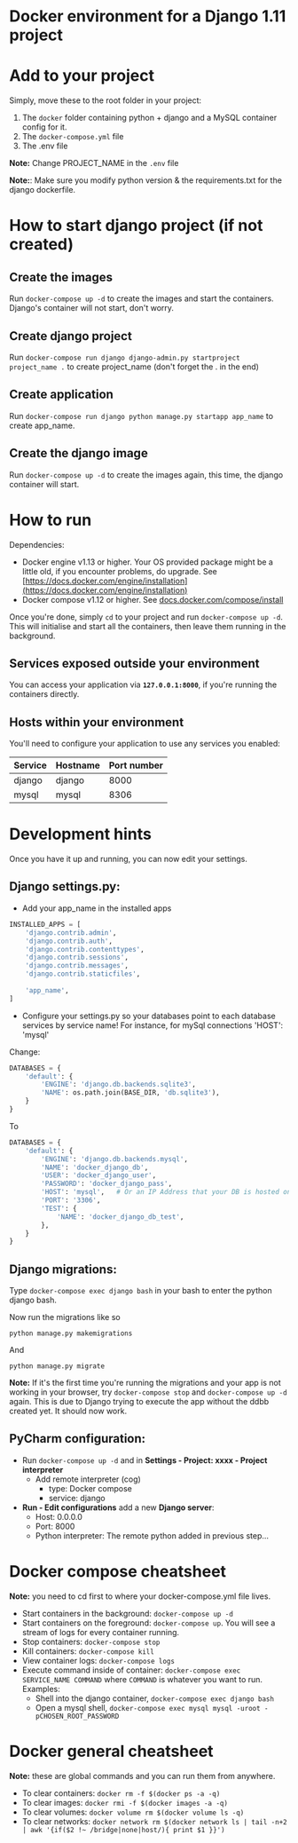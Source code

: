 Docker environment for a Django 1.11 project
===========================================

# Add to your project

Simply, move these to the root folder in your project:

1. The `docker` folder containing python + django and a MySQL container config for it.
2. The `docker-compose.yml` file
3. The .env file

**Note:** Change PROJECT_NAME in the `.env` file

**Note:**: Make sure you modify python version & the requirements.txt for the django dockerfile.
 

# How to start django project (if not created)

## Create the images

Run `docker-compose up -d` to create the images and start the containers. Django's container will not start, don't worry.

## Create django project

Run `docker-compose run django django-admin.py startproject project_name .` to create project_name (don't forget the . in the end)

## Create application

Run `docker-compose run django python manage.py startapp app_name` to create app_name.

## Create the django image

Run `docker-compose up -d` to create the images again, this time, the django container will start.

# How to run

Dependencies:

  * Docker engine v1.13 or higher. Your OS provided package might be a little old, if you encounter problems, do upgrade. See [https://docs.docker.com/engine/installation](https://docs.docker.com/engine/installation)
  * Docker compose v1.12 or higher. See [docs.docker.com/compose/install](https://docs.docker.com/compose/install/)

Once you're done, simply `cd` to your project and run `docker-compose up -d`. This will initialise and start all the containers, then leave them running in the background.

## Services exposed outside your environment

You can access your application via **`127.0.0.1:8000`**, if you're running the containers directly.

## Hosts within your environment

You'll need to configure your application to use any services you enabled:

Service|Hostname |Port number
-------|---------|-----------
django |django   |8000
mysql  |mysql    |8306


# Development hints

Once you have it up and running, you can now edit your settings.

## Django settings.py:

  * Add your app_name in the installed apps

```python
INSTALLED_APPS = [
    'django.contrib.admin',
    'django.contrib.auth',
    'django.contrib.contenttypes',
    'django.contrib.sessions',
    'django.contrib.messages',
    'django.contrib.staticfiles',
    
    'app_name',
]
```


  * Configure your settings.py so your databases point to each database services by service name! For instance, for mySql connections 'HOST': 'mysql'

Change:
```python
DATABASES = {
    'default': {
        'ENGINE': 'django.db.backends.sqlite3',
        'NAME': os.path.join(BASE_DIR, 'db.sqlite3'),
    }
}
```
To
```python
DATABASES = {
    'default': {
        'ENGINE': 'django.db.backends.mysql',
        'NAME': 'docker_django_db',
        'USER': 'docker_django_user',
        'PASSWORD': 'docker_django_pass',
        'HOST': 'mysql',   # Or an IP Address that your DB is hosted on
        'PORT': '3306',
        'TEST': {
            'NAME': 'docker_django_db_test',
        },
    }
}
```

## Django migrations:

Type `docker-compose exec django bash` in your bash to enter the python django bash.

Now run the migrations like so

`python manage.py makemigrations`

And 

`python manage.py migrate`

**Note:** If it's the first time you're running the migrations and your app is not working in your browser, try `docker-compose stop` and `docker-compose up -d` again. This is due to Django trying to execute the app without the ddbb created yet. It should now work.

## PyCharm configuration:
  * Run `docker-compose up -d` and in **Settings - Project: xxxx - Project interpreter** 
    * Add remote interpreter (cog)
      * type: Docker compose
      * service: django
  * **Run - Edit configurations** add a new **Django server**:
    * Host: 0.0.0.0
    * Port: 8000
    * Python interpreter: The remote python added in previous step...


# Docker compose cheatsheet

**Note:** you need to cd first to where your docker-compose.yml file lives.

  * Start containers in the background: `docker-compose up -d`
  * Start containers on the foreground: `docker-compose up`. You will see a stream of logs for every container running.
  * Stop containers: `docker-compose stop`
  * Kill containers: `docker-compose kill`
  * View container logs: `docker-compose logs`
  * Execute command inside of container: `docker-compose exec SERVICE_NAME COMMAND` where `COMMAND` is whatever you want to run. Examples:
    * Shell into the django container, `docker-compose exec django bash`
    * Open a mysql shell, `docker-compose exec mysql mysql -uroot -pCHOSEN_ROOT_PASSWORD`

# Docker general cheatsheet

**Note:** these are global commands and you can run them from anywhere.

  * To clear containers: `docker rm -f $(docker ps -a -q)`
  * To clear images: `docker rmi -f $(docker images -a -q)`
  * To clear volumes: `docker volume rm $(docker volume ls -q)`
  * To clear networks: `docker network rm $(docker network ls | tail -n+2 | awk '{if($2 !~ /bridge|none|host/){ print $1 }}')`